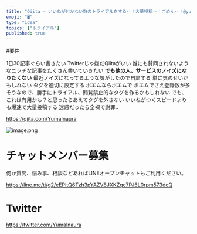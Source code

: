 ```yaml
---
title: "Qiita – いいねが付かない数のトライアルをする‥！大量投稿‥！ごめん‥！@yumainaura"
emoji: "🖥"
type: "idea"
topics: ["トライアル"]
published: true
---
```


#要件

1日30記事ぐらい書きたい
Twitterじゃ嫌だQiitaがいい
誰にも賛同されないようなニッチな記事をたくさん書いていきたい
**でも他の人、サービスのノイズになりたくない**
最近ノイズになってるような気がしたので自粛する
単に気のせいかもしれない
タグを適切に設定する
ポエムならポエムで
ポエムでさえ登録数が多そうなので、勝手にトライアル、閲覧禁止的なタグを作るかもしれない
でも、これは有用かも？と思ったらあえてタグを外さない
いいねがつくスピードよりも爆速で大量投稿する
迷惑だったら全裸で謝罪‥

https://qiita.com/YumaInaura

![image.png](https://qiita-image-store.s3.amazonaws.com/0/89618/04980a5c-10b8-89ea-a4a1-7839013d184d.png)








<!-- Update From Qiita API -->

# チャットメンバー募集


何か質問、悩み事、相談などあればLINEオープンチャットもご利用ください。

https://line.me/ti/g2/eEPltQ6Tzh3pYAZV8JXKZqc7PJ6L0rpm573dcQ





# Twitter


https://twitter.com/YumaInaura


<!-- Update From Qiita API -->


